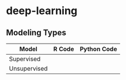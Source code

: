 # deep-learning

## Modeling Types

| Model | R Code | Python Code |
| ---------------------------------------- | :---:  | :---: |
| Supervised |   |   | 
| Unsupervised |   |   | 